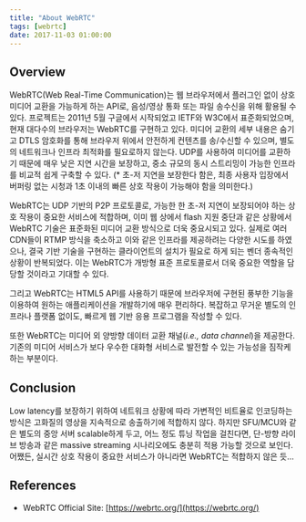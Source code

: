 ```yaml
---
title: "About WebRTC"
tags: [webrtc]
date: 2017-11-03 01:00:00
---
```


## Overview
WebRTC(Web Real-Time Communication)는 웹 브라우저에서 플러그인 없이 상호 미디어 교환을 가능하게 하는 API로, 음성/영상 통화 또는 파일 송수신을 위해 활용될 수 있다. 프로젝트는 2011년 5월 구글에서 시작되었고 IETF와 W3C에서 표준화되었으며, 현재 대다수의 브라우저는 WebRTC를 구현하고 있다. 미디어 교환의 세부 내용은 숨기고 DTLS 암호화를 통해 브라우저 위에서 안전하게 컨텐츠를 송/수신할 수 있으며, 별도의 네트워크나 인프라 최적화를 필요로하지 않는다. UDP를 사용하여 미디어를 교환하기 때문에 매우 낮은 지연 시간을 보장하고, 중소 규모의 동시 스트리밍이 가능한 인프라를 비교적 쉽게 구축할 수 있다.
(* 초-저 지연을 보장한다 함은, 최종 사용자 입장에서 버퍼링 없는 시청과 1초 이내의 빠른 상호 작용이 가능해야 함을 의미한다.)

WebRTC는 UDP 기반의 P2P 프로토콜로, 가능한 한 초-저 지연이 보장되어야 하는 상호 작용이 중요한 서비스에 적합하며, 이미 웹 상에서 flash 지원 중단과 같은 상황에서 WebRTC 기술은 표준화된 미디어 교환 방식으로 더욱 중요시되고 있다. 실제로 여러 CDN들이 RTMP 방식을 축소하고 이와 같은 인프라를 제공하려는 다양한 시도를 하였으나, 결국 기반 기술을 구현하는 클라이언트의 설치가 필요로 하게 되는 벤더 종속적인 상황이 반복되었다. 이는 WebRTC가 개방형 표준 프로토콜로서 더욱 중요한 역할을 담당할 것이라고 기대할 수 있다.

그리고 WebRTC는 HTML5 API를 사용하기 때문에 브라우저에 구현된 풍부한 기능을 이용하여 원하는 애플리케이션을 개발하기에 매우 편리하다. 복잡하고 무거운 별도의 인프라나 플랫폼 없이도, 빠르게 웹 기반 응용 프로그램을 작성할 수 있다. 

또한 WebRTC는 미디어 외 양방향 데이터 교환 채널(*i.e., data channel*)을 제공한다. 기존의 미디어 서비스가 보다 우수한 대화형 서비스로 발전할 수 있는 가능성을 짐작케하는 부분이다.


## Conclusion
Low latency를 보장하기 위하여 네트워크 상황에 따라 가변적인 비트율로 인코딩하는 방식은 고화질의 영상을 지속적으로 송출하기에 적합하지 않다. 하지만 SFU/MCU와 같은 별도의 중앙 서버 scalable하게 두고, 어느 정도 튜닝 작업을 걸친다면, 단-방향 라이브 방송과 같은 massive streaming 시나리오에도 충분히 적용 가능할 것으로 보인다.
어쨌든, 실시간 상호 작용이 중요한 서비스가 아니라면 WebRTC는 적합하지 않은 듯…


## References
- WebRTC Official Site: [https://webrtc.org/](https://webrtc.org/)
